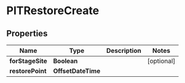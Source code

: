 

# PITRestoreCreate


## Properties

Name | Type | Description | Notes
------------ | ------------- | ------------- | -------------
**forStageSite** | **Boolean** |  |  [optional]
**restorePoint** | **OffsetDateTime** |  | 



